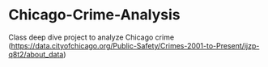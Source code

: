 # Chicago-Crime-Analysis
Class deep dive project to analyze Chicago crime (https://data.cityofchicago.org/Public-Safety/Crimes-2001-to-Present/ijzp-q8t2/about_data)
